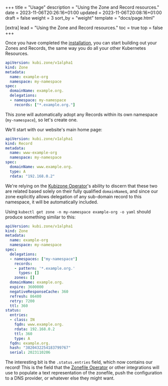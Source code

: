 +++
title = "Usage"
description = "Using the Zone and Record resources."
date = 2023-11-06T20:26:16+01:00
updated = 2023-11-06T20:08:16+01:00
draft = false
weight = 3
sort_by = "weight"
template = "docs/page.html"

[extra]
lead = "Using the Zone and Record resources."
toc = true
top = false
+++

Once you have completed the [installation](../installation), you can start building out your Zones and Records,
the same way you do all your other Kubernetes Resources.

```yaml
apiVersion: kubi.zone/v1alpha1
kind: Zone
metadata:
  name: example-org
  namespace: my-namespace
spec:
  domainName: example.org.
  delegations:
  - namespace: my-namespace
    records: ["*.example.org."]
```
This zone will automatically adopt any Records within its own namespace (`my-namespace`), so let's create one.

We'll start with our website's main home page:

```yaml
apiVersion: kubi.zone/v1alpha1
kind: Record
metadata:
  name: www-example-org
  namespace: my-namespace
spec:
  domainName: www.example.org.
  type: A
  rdata: "192.168.0.2"
```

We're relying on the [Kubizone Operator](../operators/kubizone/)'s ability to discern that these two are related
based solely on their fully qualified `domainName`s, and since our zone explicitly allows delegation of any sub-domain
record to this namespace, it will be automatically included.

Using `kubectl get zone -n my-namespace example-org -o yaml` should produce something similar to this:

```yaml
apiVersion: kubi.zone/v1alpha1
kind: Zone
metadata:
  name: example-org
  namespace: my-namespace
spec:
  delegations:
  - namespaces: ["my-namespace"]
    records:
    - pattern: '*.example.org.'
      types: []
    zones: []
  domainName: example.org.
  expire: 3600000
  negativeResponseCache: 360
  refresh: 86400
  retry: 7200
  ttl: 360
status:
  entries:
  - class: IN
    fqdn: www.example.org.
    rdata: 192.168.0.2
    ttl: 360
    type: A
  fqdn: example.org.
  hash: "3820432254183799767"
  serial: 2023110206
```

The interesting bit is the `.status.entries` field, which now contains our record! This is the field
that the [Zonefile Operator](../operators/zonefile/) or other integrations will use to populate a text
representation of the zonefile, push the configuration to a DNS provider, or whatever else they might
want.